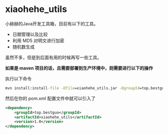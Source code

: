 # xiaohehe_utils

小赫赫的Java开发工具箱，目前有以下的工具。

- 日期管理以及比较
- 利用 MD5 对明文进行加密
- 随机数生成

虽然不多，但是到后面有用的时候再写一些工具。

**如果是 maven 项目的话，且需要部署到生产环境中，则需要进行以下的操作**

执行以下命令

```cmd
mvn install:install-file -Dfile=xiaohehe_utils.jar -DgroupId=top.bestguo -DartifactId=xiaohehe_utils -Dversion=1.0 -Dpackaging=jar
```

然后在你的 pom.xml 配置文件中就可以引入了

```xml
<dependency>
    <groupId>top.bestguo</groupId>
    <artifactId>xiaohehe_utils</artifactId>
    <version>1.0</version>
</dependency>
```